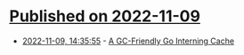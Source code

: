 # [Published on 2022-11-09](index.md)

* [2022-11-09, 14:35:55](https://lobste.rs/s/ecrgqb/gc_friendly_go_interning_cache) - [A GC-Friendly Go Interning Cache](https://words.filippo.io/dispatches/certificate-interning/)
